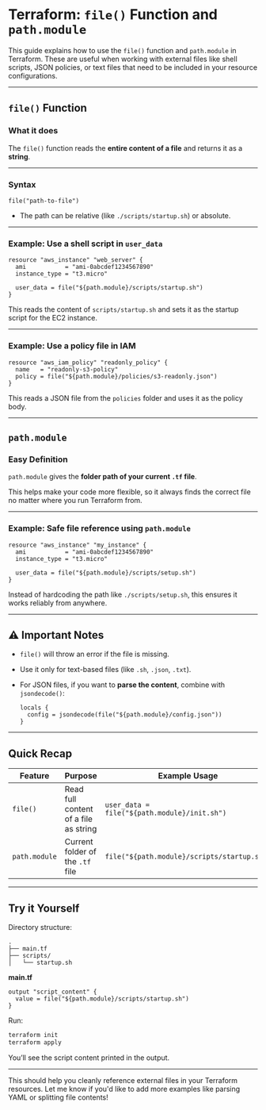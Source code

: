 # Terraform: `file()` Function and `path.module`

This guide explains how to use the `file()` function and `path.module` in Terraform. These are useful when working with external files like shell scripts, JSON policies, or text files that need to be included in your resource configurations.

---

##  `file()` Function

###  What it does

The `file()` function reads the **entire content of a file** and returns it as a **string**.

---

### Syntax

```hcl
file("path-to-file")
```

- The path can be relative (like `./scripts/startup.sh`) or absolute.

---

### Example: Use a shell script in `user_data`

```hcl
resource "aws_instance" "web_server" {
  ami           = "ami-0abcdef1234567890"
  instance_type = "t3.micro"

  user_data = file("${path.module}/scripts/startup.sh")
}
```

 This reads the content of `scripts/startup.sh` and sets it as the startup script for the EC2 instance.

---

### Example: Use a policy file in IAM

```hcl
resource "aws_iam_policy" "readonly_policy" {
  name   = "readonly-s3-policy"
  policy = file("${path.module}/policies/s3-readonly.json")
}
```

 This reads a JSON file from the `policies` folder and uses it as the policy body.

---

##  `path.module`

###  Easy Definition

`path.module` gives the **folder path of your current `.tf` file**.

This helps make your code more flexible, so it always finds the correct file no matter where you run Terraform from.

---

### Example: Safe file reference using `path.module`

```hcl
resource "aws_instance" "my_instance" {
  ami           = "ami-0abcdef1234567890"
  instance_type = "t3.micro"

  user_data = file("${path.module}/scripts/setup.sh")
}
```

 Instead of hardcoding the path like `./scripts/setup.sh`, this ensures it works reliably from anywhere.

---

## ⚠ Important Notes

- `file()` will throw an error if the file is missing.
- Use it only for text-based files (like `.sh`, `.json`, `.txt`).
- For JSON files, if you want to **parse the content**, combine with `jsondecode()`:

  ```hcl
  locals {
    config = jsondecode(file("${path.module}/config.json"))
  }
  ```

---

## Quick Recap

| Feature        | Purpose                                  | Example Usage                                     |
|----------------|-------------------------------------------|---------------------------------------------------|
| `file()`       | Read full content of a file as string     | `user_data = file("${path.module}/init.sh")`     |
| `path.module`  | Current folder of the `.tf` file          | `file("${path.module}/scripts/startup.sh")`      |

---

## Try it Yourself

Directory structure:
```
.
├── main.tf
├── scripts/
│   └── startup.sh
```

**main.tf**
```hcl
output "script_content" {
  value = file("${path.module}/scripts/startup.sh")
}
```

Run:

```bash
terraform init
terraform apply
```

You’ll see the script content printed in the output.

---

This should help you cleanly reference external files in your Terraform resources. Let me know if you'd like to add more examples like parsing YAML or splitting file contents!
